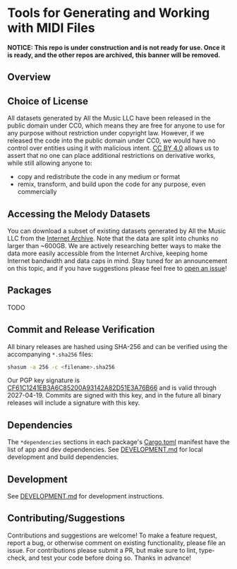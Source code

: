 # Tools for Generating and Working with MIDI Files

**NOTICE: This repo is under construction and is not ready for use. Once it is ready, and the other repos are archived, this banner will be removed.**

## Overview

## Choice of License

All datasets generated by All the Music LLC have been released in the public domain under CC0,
which means they are free for anyone to use for any purpose without restriction under copyright law.
However, if we released the code into the public domain under CC0, we would have no control over entities using it with malicious intent.
[CC BY 4.0](http://creativecommons.org/licenses/by/4.0/) allows us to assert that no one can place additional restrictions on derivative works, while still allowing anyone to:

* copy and redistribute the code in any medium or format
* remix, transform, and build upon the code for any purpose, even commercially

## Accessing the Melody Datasets

You can download a subset of existing datasets generated by All the Music LLC from the [Internet Archive](https://archive.org/download/allthemusicllc-datasets).
Note that the data are split into chunks no larger than ~600GB.
We are actively researching better ways to make the data more easily accessible from the Internet Archive, keeping home Internet bandwidth and data caps in mind.
Stay tuned for an announcement on this topic, and if you have suggestions please feel free to [open an issue](https://github.com/allthemusicllc/atm-tools/issues/new/choose)!

## Packages

TODO

## Commit and Release Verification

All binary releases are hashed using SHA-256 and can be verified using the accompanying `*.sha256` files:

```bash
shasum -a 256 -c <filename>.sha256
```

Our PGP key signature is [CF61C1241EB3A6C85200A93142A82D51E3A76B66](https://keyserver.ubuntu.com/pks/lookup?search=0x42A82D51E3A76B66&op=vindex) and is valid through 2027-04-19.
Commits are signed with this key, and in the future all binary releases will include a signature with this key.

## Dependencies

The `*dependencies` sections in each package's [Cargo.toml](https://doc.rust-lang.org/cargo/reference/manifest.html) manifest have the list of app and dev dependencies.
See [DEVELOPMENT.md](DEVELOPMENT.md) for local development and build dependencies.

## Development

See [DEVELOPMENT.md](DEVELOPMENT.md) for development instructions.

## Contributing/Suggestions

Contributions and suggestions are welcome! To make a feature request, report a bug, or otherwise comment on existing
functionality, please file an issue. For contributions please submit a PR, but make sure to lint, type-check, and test
your code before doing so. Thanks in advance!
